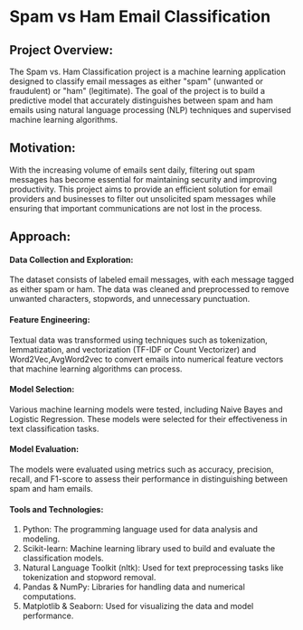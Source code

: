 # Spam vs Ham Email Classification

## Project Overview:
The Spam vs. Ham Classification project is a machine learning application designed to classify email messages as either "spam" (unwanted or fraudulent) or "ham" (legitimate). The goal of the project is to build a predictive model that accurately distinguishes between spam and ham emails using natural language processing (NLP) techniques and supervised machine learning algorithms.

## Motivation:
With the increasing volume of emails sent daily, filtering out spam messages has become essential for maintaining security and improving productivity. This project aims to provide an efficient solution for email providers and businesses to filter out unsolicited spam messages while ensuring that important communications are not lost in the process.

## Approach:

#### Data Collection and Exploration:
The dataset consists of labeled email messages, with each message tagged as either spam or ham. The data was cleaned and preprocessed to remove unwanted characters, stopwords, and unnecessary punctuation.

#### Feature Engineering:
Textual data was transformed using techniques such as tokenization, lemmatization, and vectorization (TF-IDF or Count Vectorizer) and Word2Vec,AvgWord2vec to convert emails into numerical feature vectors that machine learning algorithms can process.

#### Model Selection:
Various machine learning models were tested, including Naive Bayes and Logistic Regression. These models were selected for their effectiveness in text classification tasks.

#### Model Evaluation:
The models were evaluated using metrics such as accuracy, precision, recall, and F1-score to assess their performance in distinguishing between spam and ham emails.

#### Tools and Technologies:
1. Python: The programming language used for data analysis and modeling.
2. Scikit-learn: Machine learning library used to build and evaluate the classification models.
3. Natural Language Toolkit (nltk): Used for text preprocessing tasks like tokenization and stopword removal.
4. Pandas & NumPy: Libraries for handling data and numerical computations.
5. Matplotlib & Seaborn: Used for visualizing the data and model performance.


